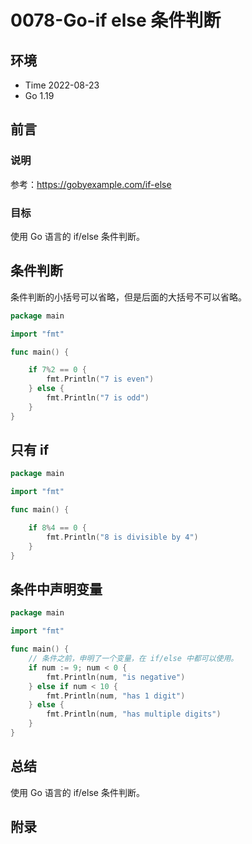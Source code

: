 # 0078-Go-if else 条件判断

## 环境

- Time 2022-08-23
- Go 1.19

## 前言

### 说明

参考：<https://gobyexample.com/if-else>

### 目标

使用 Go 语言的 if/else 条件判断。

## 条件判断

条件判断的小括号可以省略，但是后面的大括号不可以省略。

```go
package main

import "fmt"

func main() {

    if 7%2 == 0 {
        fmt.Println("7 is even")
    } else {
        fmt.Println("7 is odd")
    }
}
```

## 只有 if

```go
package main

import "fmt"

func main() {

    if 8%4 == 0 {
        fmt.Println("8 is divisible by 4")
    }
}
```

## 条件中声明变量

```go
package main

import "fmt"

func main() {
    // 条件之前，申明了一个变量，在 if/else 中都可以使用。
    if num := 9; num < 0 {
        fmt.Println(num, "is negative")
    } else if num < 10 {
        fmt.Println(num, "has 1 digit")
    } else {
        fmt.Println(num, "has multiple digits")
    }
}
```

## 总结

使用 Go 语言的 if/else 条件判断。

## 附录
